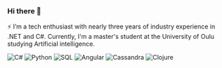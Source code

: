 ### Hi there 👋

⚡ I’m a tech enthusiast with nearly three years of industry experience in .NET and C#. Currently, I'm a master's student at the University of Oulu studying Artificial intelligence.


<p>
  <img alt="C#" src="https://img.shields.io/badge/C%23-239120?logo=c-sharp&logoColor=white&style=plastic" />
  <img alt="Python" src="https://img.shields.io/badge/Python-3776AB?logo=python&logoColor=white&style=plastic" />
  <img alt="SQL" src="https://img.shields.io/badge/SQL-4479A1?logo=postgresql&logoColor=white&style=plastic" />
  <img alt="Angular" src="https://img.shields.io/badge/Angular-DD0031?logo=angular&logoColor=white&style=plastic" />
  <img alt="Cassandra" src="https://img.shields.io/badge/Cassandra-1287B1?logo=apache-cassandra&logoColor=white&style=plastic" />
  <img alt="Clojure" src="https://img.shields.io/badge/Clojure-5881D8?logo=clojure&logoColor=white&style=plastic" />
</p>
